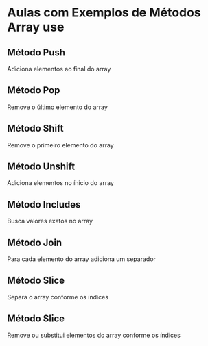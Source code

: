 # Aulas com Exemplos de Métodos Array use

## Método Push

Adiciona elementos ao final do array

## Método Pop

Remove o último elemento do array

## Método Shift

Remove o primeiro elemento do array

## Método Unshift

Adiciona elementos no ínicio do array

## Método Includes 

Busca valores exatos no array

## Método Join

Para cada elemento do array adiciona um separador

## Método Slice

Separa o array conforme os índices

## Método Slice

Remove ou substitui elementos do array conforme os índices